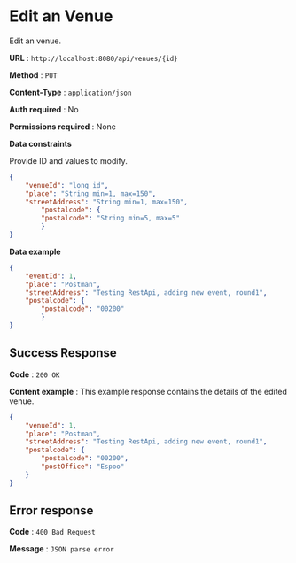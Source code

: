 # Edit an Venue

Edit an venue.

**URL** : `http://localhost:8080/api/venues/{id}`

**Method** : `PUT`

**Content-Type** : `application/json`

**Auth required** : No

**Permissions required** : None 

**Data constraints**

Provide ID and values to modify.

```json
{
    "venueId": "long id",
    "place": "String min=1, max=150",
    "streetAddress": "String min=1, max=150",
        "postalcode": {
        "postalcode": "String min=5, max=5"
        }
}
```

**Data example**

```json
{
    "eventId": 1,
    "place": "Postman",
    "streetAddress": "Testing RestApi, adding new event, round1",
    "postalcode": {
        "postalcode": "00200"
        }
}
```

## Success Response

**Code** : `200 OK`

**Content example** : This example response contains the details of the edited venue.
```json
{
    "venueId": 1,
    "place": "Postman",
    "streetAddress": "Testing RestApi, adding new event, round1",
    "postalcode": {
        "postalcode": "00200",
        "postOffice": "Espoo"
    }
}
```

## Error response  

**Code** : `400 Bad Request`  

**Message** : `JSON parse error`
